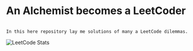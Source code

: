 # An Alchemist becomes a LeetCoder
```

In this here repository lay me solutions of many a LeetCode dilemmas.

```
![LeetCode Stats](https://leetcard.jacoblin.cool/elf-alchemist?theme=dark&font=Fira%20Codeanimation=false)
